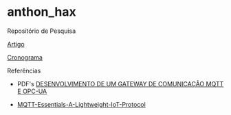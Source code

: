 # anthon_hax
Repositório de Pesquisa

[Artigo](./artigo.md)

[Cronograma](Online%20Gantt%2020240820.png)


Referências

- PDF's
    [DESENVOLVIMENTO DE UM GATEWAY DE COMUNICAÇÃO MQTT E OPC-UA](./bibliografia/Suchodolak_DESENVOLVIMENTO%20DE%20UM%20GATEWAY%20DE%20COMUNICAÇÃO%20MQTT%20E%20OPC-UA.pdf)



- [MQTT-Essentials-A-Lightweight-IoT-Protocol](https://github.com/PacktPublishing/MQTT-Essentials-A-Lightweight-IoT-Protocol)

